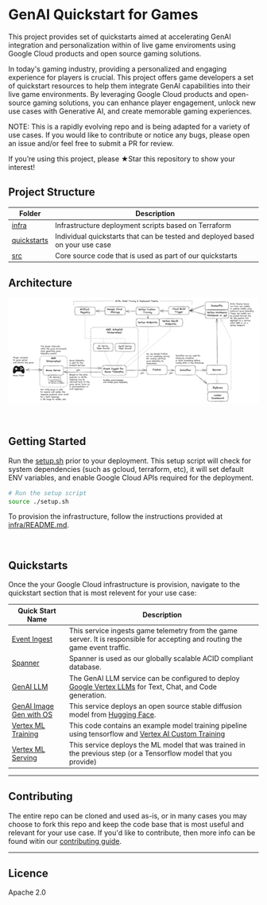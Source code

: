 # GenAI Quickstart for Games

This project provides set of quickstarts aimed at accelerating GenAI integration and personalization within of live game enviroments using Google Cloud products and open source gaming solutions.

In today's gaming industry, providing a personalized and engaging experience for players is crucial. This project offers game developers a set of quickstart resources to help them integrate GenAI capabilities into their live game environments. By leveraging Google Cloud products and open-source gaming solutions, you can enhance player engagement, unlock new use cases with Generative AI, and create memorable gaming experiences.

NOTE: This is a rapidly evolving repo and is being adapted for a variety of use cases. If you would like to contribute or notice any bugs, please open an issue and/or feel free to submit a PR for review.

If you’re using this project, please ★Star this repository to show your interest!

## Project Structure

| Folder                        | Description                   |
|-------------------------------|-------------------------------|
| [infra](./infra)              | Infrastructure deployment scripts based on Terraform |
| [quickstarts](./quickstarts)  | Individual quickstarts that can be tested and deployed based on your use case |
| [src](./src)                  | Core source code that is used as part of our quickstarts |


## Architecture 

![Architecture](images/architecture.png)



<br>

## Getting Started

Run the [setup.sh](setup.sh) prior to your deployment. This setup script will check for system dependencies (such as gcloud, terraform, etc), it will set default ENV variables, and enable Google Cloud APIs required for the deployment.

```sh
# Run the setup script
source ./setup.sh
```

To provision the infrastructure, follow the instructions provided at [infra/README.md](./infra/README.md). 

<br>

## Quickstarts

Once the your Google Cloud infrastructure is provision, navigate to the quickstart section that is most relevent for your use case: 

| Quick Start Name                   | Description                        |                                 
|------------------------------------|------------------------------------|
| [Event Ingest](./quickstarts/event_ingest) | This service ingests game telemetry from the game server. It is responsible for accepting and routing the game event traffic. |
| [Spanner](./quickstarts/spanner)       | Spanner is used as our globally scalable ACID compliant database. |
| [GenAI LLM](./quickstarts/genai_llm)             | The GenAI LLM service can be configured to deploy [Google Vertex LLMs](https://cloud.google.com/vertex-ai/docs/generative-ai/learn/overview) for Text, Chat, and Code generation. |
| [GenAI Image Gen with OS](./quickstarts/genai_image_gen_os)           | This service deploys an open source stable diffusion model from [Hugging Face](https://huggingface.co/models?sort=trending&search=stable+diffusion). |
| [Vertex ML Training](./quickstarts/vertex_ml_training)         | This code contains an example model training pipeline using tensorflow and [Vertex AI Custom Training](https://cloud.google.com/vertex-ai/docs/training/overview) |
| [Vertex ML Serving](./quickstarts/vertex_ml_serving)         | This service deploys the ML model that was trained in the previous step (or a Tensorflow model that you provide) |


---

## Contributing

The entire repo can be cloned and used as-is, or in many cases you may choose to fork this repo and keep the code base that is most useful and relevant for your use case. If you'd like to contribute, then more info can be found witin our [contributing guide](./CONTRIBUTING.md).

---

## Licence

Apache 2.0
